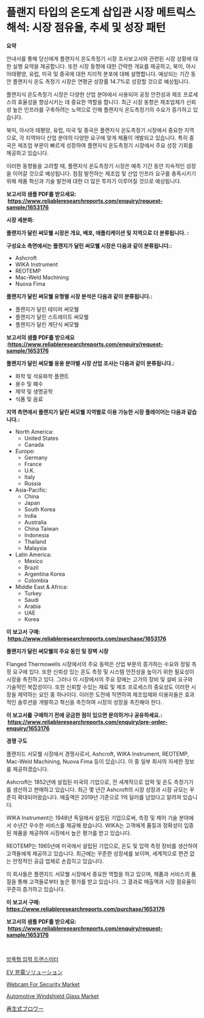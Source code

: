 <p><h1>플랜지 타입의 온도계 삽입관 시장 메트릭스 해석: 시장 점유율, 추세 및 성장 패턴</h1></p><p><strong>요약</strong></p>
<p><p>안내서를 통해 당신에게 플랜지식 온도측정기 시장 조사보고서와 관련된 시장 상황에 대한 실행 요약을 제공합니다. 또한 시장 동향에 대한 간략한 개요를 제공하고, 북미, 아시아태평양, 유럽, 미국 및 중국에 대한 지리적 분포에 대해 설명합니다. 예상되는 기간 동안 플랜지식 온도 측정기 시장은 연평균 성장률 14.7%로 성장할 것으로 예상됩니다.</p><p>플랜지식 온도측정기 시장은 다양한 산업 분야에서 사용되어 공정 안전성과 제조 프로세스의 효율성을 향상시키는 데 중요한 역할을 합니다. 최근 시장 동향은 제조업체가 신뢰성 높은 인프라를 구축하려는 노력으로 인해 플랜지식 온도측정기의 수요가 증가하고 있습니다.</p><p>북미, 아시아 태평양, 유럽, 미국 및 중국은 플랜지식 온도측정기 시장에서 중요한 지역으로, 각 지역마다 산업 분야의 다양한 요구에 맞게 제품이 개발되고 있습니다. 특히 중국은 제조업 부문이 빠르게 성장하여 플랜지식 온도측정기 시장에서 주요 성장 기회를 제공하고 있습니다.</p><p>이러한 동향들을 고려할 때, 플랜지식 온도측정기 시장은 예측 기간 동안 지속적인 성장을 이어갈 것으로 예상됩니다. 점점 발전하는 제조업 및 산업 인프라 요구를 충족시키기 위해 제품 혁신과 기술 발전에 대한 더 많은 투자가 이루어질 것으로 예상됩니다.</p></p>
<p><strong>보고서의 샘플 PDF를 받으세요: &nbsp;<a href="https://www.reliableresearchreports.com/enquiry/request-sample/1653176">https://www.reliableresearchreports.com/enquiry/request-sample/1653176</a></strong></p>
<p><strong>시장 세분화:</strong></p>
<p><strong> 플랜지가 달린 써모웰 시장은 개요, 배포, 애플리케이션 및 지역으로 더 분류됩니다. :</strong></p>
<p><strong>구성요소 측면에서는 플랜지가 달린 써모웰 시장은 다음과 같이 분류됩니다.:</strong></p>
<p><ul><li>Ashcroft</li><li>WIKA Instrument</li><li>REOTEMP</li><li>Mac-Weld Machining</li><li>Nuova Fima</li></ul></p>
<p><strong> 플랜지가 달린 써모웰 유형별 시장 분석은 다음과 같이 분류됩니다.:</strong></p>
<p><ul><li>플랜지가 달린 테이퍼 써모웰</li><li>플랜지가 달린 스트레이트 써모웰</li><li>플랜지가 달린 계단식 써모웰</li></ul></p>
<p><strong>보고서의 샘플 PDF를 받으세요 :<a href="https://www.reliableresearchreports.com/enquiry/request-sample/1653176">https://www.reliableresearchreports.com/enquiry/request-sample/1653176</a></strong></p>
<p><strong> 플랜지가 달린 써모웰 응용 분야별 시장 산업 조사는 다음과 같이 분류됩니다.:</strong></p>
<p><ul><li>화학 및 석유화학 플랜트</li><li>용수 및 폐수</li><li>제약 및 생명공학</li><li>식품 및 음료</li></ul></p>
<p><strong>지역 측면에서 플랜지가 달린 써모웰 지역별로 이용 가능한 시장 플레이어는 다음과 같습니다.:</strong></p>
<p><ul>
    <li>
        North America:
        <ul>
            <li>United States</li>
            <li>Canada</li>
        </ul>
    </li>
    <li>
        Europe:
        <ul>
            <li>Germany</li>
            <li>France</li>
            <li>U.K.</li>
            <li>Italy</li>
            <li>Russia</li>
        </ul>
    </li>
    <li>
        Asia-Pacific:
        <ul>
            <li>China</li>
            <li>Japan</li>
            <li>South Korea</li>
            <li>India</li>
            <li>Australia</li>
            <li>China Taiwan</li>
            <li>Indonesia</li>
            <li>Thailand</li>
            <li>Malaysia</li>
        </ul>
    </li>
    <li>
        Latin America:
        <ul>
            <li>Mexico</li>
            <li>Brazil</li>
            <li>Argentina Korea</li>
            <li>Colombia</li>
        </ul>
    </li>
    <li>
        Middle East & Africa:
        <ul>
            <li>Turkey</li>
            <li>Saudi</li>
            <li>Arabia</li>
            <li>UAE</li>
            <li>Korea</li>
        </ul>
    </li>
    </ul></p>
<p><strong>이 보고서 구매: &nbsp;<a href="https://www.reliableresearchreports.com/purchase/1653176">https://www.reliableresearchreports.com/purchase/1653176</a></strong></p>
<p><strong>플랜지가 달린 써모웰의 주요 동인 및 장벽 시장</strong></p>
<p><p>Flanged Thermowells 시장에서의 주요 동력은 산업 부문의 증가하는 수요와 정밀 측정 요구에 있다. 또한 신뢰성 있는 온도 측정 및 시스템 안전성을 높이기 위한 필요성이 시장을 촉진하고 있다. 그러나 이 시장에서의 주요 장애는 고가의 장비 및 설비 요구와 기술적인 복잡성이다. 또한 신뢰할 수있는 재료 및 제조 프로세스의 중요성도 이러한 시장을 제약하는 요인 중 하나이다. 이러한 도전에 직면하여 제조업체와 이용자들은 효과적인 솔루션을 개발하고 혁신을 촉진하여 시장의 성장을 촉진해야 한다.</p></p>
<p><strong>이 보고서를 구매하기 전에 궁금한 점이 있으면 문의하거나 공유하세요.: &nbsp;<a href="https://www.reliableresearchreports.com/enquiry/pre-order-enquiry/1653176">https://www.reliableresearchreports.com/enquiry/pre-order-enquiry/1653176</a></strong></p>
<p><strong>경쟁 구도</strong></p>
<p><p>플랜지드 서모웰 시장에서 경쟁사로서, Ashcroft, WIKA Instrument, REOTEMP, Mac-Weld Machining, Nuova Fima 등이 있습니다. 이 중 일부 회사의 자세한 정보를 제공하겠습니다.</p><p>Ashcroft는 1852년에 설립된 미국의 기업으로, 전 세계적으로 압력 및 온도 측정기기를 생산하고 판매하고 있습니다. 최근 몇 년간 Ashcroft의 시장 성장과 시장 규모는 꾸준히 확대되어왔습니다. 매출액은 2019년 기준으로 1억 달러를 넘었다고 알려져 있습니다.</p><p>WIKA Instrument는 1948년 독일에서 설립된 기업으로써, 측정 및 제어 기술 분야에서 수년간 우수한 서비스를 제공해 왔습니다. WIKA는 고객에게 품질과 정확성이 입증된 제품을 제공하여 시장에서 높은 평가를 받고 있습니다.</p><p>REOTEMP는 1965년에 미국에서 설립된 기업으로, 온도 및 압력 측정 장비를 생산하여 고객들에게 제공하고 있습니다. 최근에는 꾸준한 성장세를 보이며, 세계적으로 편견 없는 안정적인 공급 업체로 손꼽히고 있습니다.</p><p>이 회사들은 플랜지드 서모웰 시장에서 중요한 역할을 하고 있으며, 제품과 서비스의 품질을 통해 고객들로부터 높은 평가를 받고 있습니다. 그 결과로 매출액과 시장 점유율이 꾸준히 증가하고 있습니다.</p></p>
<p><strong>이 보고서 구매: &nbsp; <a href="https://www.reliableresearchreports.com/purchase/1653176">https://www.reliableresearchreports.com/purchase/1653176</a></strong></p>
<p><strong>보고서의 샘플 PDF를 받으세요: &nbsp;<a href="https://www.reliableresearchreports.com/enquiry/request-sample/1653176">https://www.reliableresearchreports.com/enquiry/request-sample/1653176</a></strong><strong></strong></p>
<p>&nbsp;</p>
<p><p><a href="https://github.com/royErdmtyan906778/Market-Research-Report-List-1/blob/main/761644510658.md">방폭형 압력 트랜스미터</a></p><p><a href="https://medium.com/@eunawiegad2023/ev%E5%85%85%E9%9B%BB%E3%82%BD%E3%83%AA%E3%83%A5%E3%83%BC%E3%82%B7%E3%83%A7%E3%83%B3%E5%B8%82%E5%A0%B4%E3%81%AE%E8%A6%8F%E6%A8%A1-%E5%B8%82%E5%A0%B4%E3%81%AE%E8%A6%8B%E9%80%9A%E3%81%97%E3%81%A8%E5%B8%82%E5%A0%B4%E4%BA%88%E6%B8%AC-2024%E5%B9%B4%E3%81%8B%E3%82%892031%E5%B9%B4-fc6d5d68c8b4">EV 充電ソリューション</a></p><p><a href="https://github.com/johnbach50/Market-Research-Report-List-2/blob/main/webcam-for-security-market.md">Webcam For Security Market</a></p><p><a href="https://issuu.com/reportprime-2/docs/automotive-windshield-glass-market-size-2030.pptx">Automotive Windshield Glass Market</a></p><p><a href="https://github.com/joaejkdzgyljvo6/Market-Research-Report-List-1/blob/main/880133711580.md">再生式ブロワー</a></p></p>